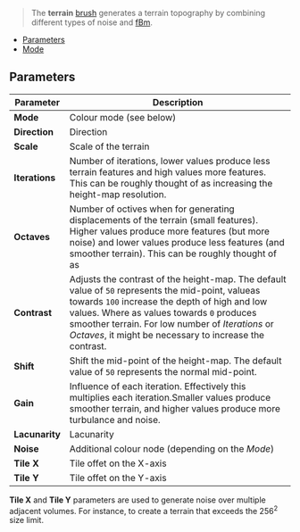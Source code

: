> The **terrain** [brush](Brush-Shaders) generates a terrain topography by combining different types of noise and [fBm](https://en.wikipedia.org/wiki/Fractional_Brownian_motion). 

<!-- TOC -->
- [Parameters](#parameters)
- [Mode](#mode)

## Parameters

Parameter | Description
--------- | -----------
**Mode**       | Colour mode (see below)
**Direction**  | Direction
**Scale**      | Scale of the terrain
**Iterations** | Number of iterations, lower values produce less terrain features and high values more features. This can be roughly thought of as increasing the height-map resolution.
**Octaves**    | Number of octives when for generating displacements of the terrain (small features). Higher values produce more features (but more noise) and lower values produce less features (and smoother terrain). This can be roughly thought of as 
**Contrast**   | Adjusts the contrast of the height-map. The default value of `50` represents the mid-point, valueas towards `100` increase the depth of high and low values. Where as values towards `0` produces smoother terrain. For low number of *Iterations* or *Octaves*, it might be necessary to increase the contrast.
**Shift**      | Shift the mid-point of the height-map. The default value of `50` represents the normal mid-point.
**Gain**       | Influence of each iteration. Effectively this multiplies each iteration.Smaller values produce smoother terrain, and higher values produce more turbulance and noise.
**Lacunarity** | Lacunarity
**Noise**      | Additional colour node (depending on the *Mode*)
**Tile X** | Tile offet on the X-axis
**Tile Y** | Tile offet on the Y-axis

**Tile X** and **Tile Y** parameters are used to generate noise over multiple adjacent volumes. For instance, to create a terrain that exceeds the 256<sup>2</sup> size limit.
